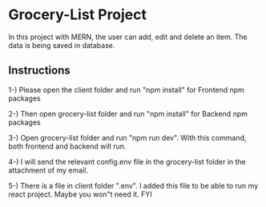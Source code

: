 # Grocery-List Project

In this project with MERN, the user can add, edit and delete an item. The data is being saved in database.

## Instructions 

1-) Please open the client folder and run "npm install" for Frontend npm packages

2-) Then open grocery-list folder and run "npm install" for Backend npm packages

3-) Open grocery-list folder and run "npm run dev". With this command, both frontend and backend will run.

4-) I will send the relevant config.env file in the grocery-list folder in the attachment of my email.

5-) There is a file in client folder ".env". I added this file to be able to run my react project. Maybe you won"t need it. FYI